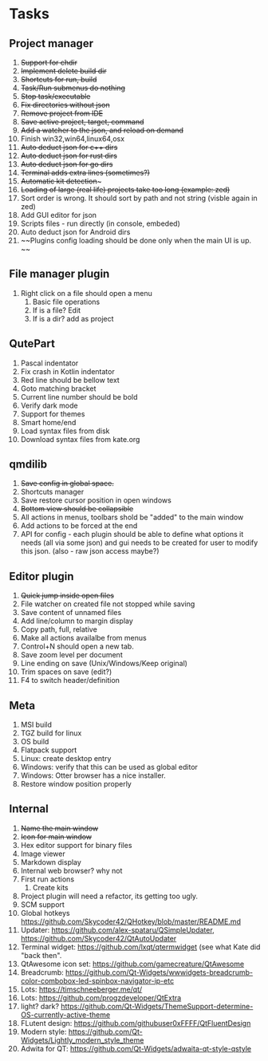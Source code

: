 # Tasks


## Project manager

1. ~~Support for chdir~~
1. ~~Implement delete build dir~~
1. ~~Shortcuts for run, build~~
1. ~~Task/Run submenus do nothing~~
1. ~~Stop task/executable~~
1. ~~Fix directories without json~~
1. ~~Remove project from IDE~~
1. ~~Save active project, target, command~~
1. ~~Add a watcher to the json, and reload on demand~~
1. Finish win32,win64,linux64,osx
1. ~~Auto deduct json for c++ dirs~~
1. ~~Auto deduct json for rust dirs~~
1. ~~Auto deduct json for go dirs~~
1. ~~Terminal adds extra lines (sometimes?)~~
1. ~~Automatic kit detection~~~
1. ~~Loading of large (real life) projects take too long (example: zed)~~
1. Sort order is wrong. It should sort by path and not string (visble again in zed)
1. Add GUI editor for json
1. Scripts files - run directly (in console, embeded)
1. Auto deduct json for Android dirs
1. ~~Plugins config loading should be done only when the main UI is up. ~~

## File manager plugin

1. Right click on a file should open a menu
    1. Basic file operations
    1. If is a file? Edit
    1. If is a dir? add as project

## QutePart

1. Pascal indentator
1. Fix crash in Kotlin indentator
1. Red line should be bellow text
1. Goto matching bracket
1. Current line number should be bold
1. Verify dark mode
1. Support for themes
1. Smart home/end
1. Load syntax files from disk
1. Download syntax files from kate.org

## qmdilib

1. ~~Save config in global space.~~
1. Shortcuts manager
1. Save restore cursor position in open windows
1. ~~Bottom view should be collapsible~~
1. All actions in menus, toolbars shold be "added" to the main window
1. Add actions to be forced at the end
1. API for config - each plugin should be able to define
   what options it needs (all via some json) and gui
   needs to be created for user to modify this json. (also - raw json
   access maybe?)

## Editor plugin

1. ~~Quick jump inside open files~~
1. File watcher on created file not stopped while saving
1. Save content of unnamed files
1. Add line/column to margin display
1. Copy path, full, relative
1. Make all actions availalbe from menus
1. Control+N should open a new tab.
1. Save zoom level per document
1. Line ending on save (Unix/Windows/Keep original)
1. Trim spaces on save (edit?)
1. F4 to switch header/definition

## Meta

1. MSI build
1. TGZ build for linux
1. OS build
1. Flatpack support
1. Linux: create desktop entry
1. Windows: verify that this can be used as global editor
1. Windows: Otter browser has a nice installer.
1. Restore window position properly


## Internal

1. ~~Name the main window~~
1. ~~Icon for main window~~
1. Hex editor support for binary files
1. Image viewer
1. Markdown display
1. Internal web browser? why not
1. First run actions
    1. Create kits
1. Project plugin will need a refactor, its getting too ugly.
1. SCM support
1. Global hotkeys https://github.com/Skycoder42/QHotkey/blob/master/README.md
1. Updater: https://github.com/alex-spataru/QSimpleUpdater, https://github.com/Skycoder42/QtAutoUpdater
1. Terminal widget: https://github.com/lxqt/qtermwidget (see what Kate did "back then".
1. QtAwesome icon set: https://github.com/gamecreature/QtAwesome
1. Breadcrumb: https://github.com/Qt-Widgets/wwwidgets-breadcrumb-color-combobox-led-spinbox-navigator-ip-etc
1. Lots: https://timschneeberger.me/qt/
1. Lots: https://github.com/progzdeveloper/QtExtra
1. light? dark? https://github.com/Qt-Widgets/ThemeSupport-determine-OS-currently-active-theme
1. FLutent design: https://github.com/githubuser0xFFFF/QtFluentDesign
1. Modern style: https://github.com/Qt-Widgets/Lightly_modern_style_theme
1. Adwita for QT: https://github.com/Qt-Widgets/adwaita-qt-style-qstyle
